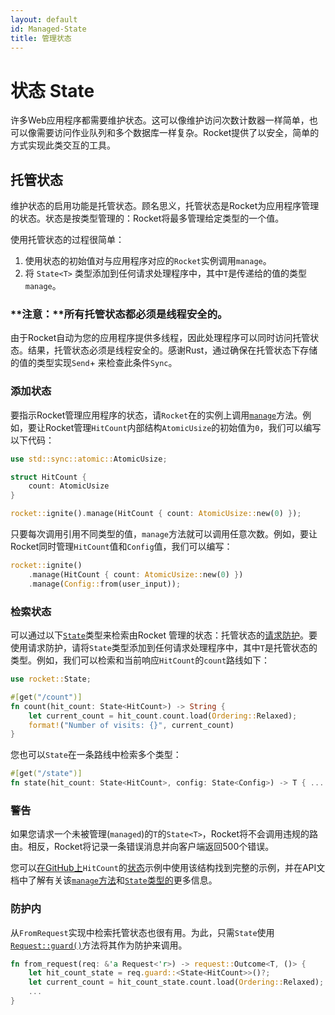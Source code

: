 ```yaml
---
layout: default
id: Managed-State
title: 管理状态
---
```


# 状态 State

许多Web应用程序都需要维护状态。这可以像维护访问次数计数器一样简单，也可以像需要访问作业队列和多个数据库一样复杂。Rocket提供了以安全，简单的方式实现此类交互的工具。

## 托管状态

维护状态的启用功能是托管状态。顾名思义，托管状态是Rocket为应用程序管理的状态。状态是按类型管理的：Rocket将最多管理给定类型的一个值。

使用托管状态的过程很简单：

1. 使用状态的初始值对与应用程序对应的`Rocket`实例调用`manage`。
2. 将 `State<T>` 类型添加到任何请求处理程序中，其中`T`是传递给的值的类型`manage`。

### **注意：**所有托管状态都必须是线程安全的。

由于Rocket自动为您的应用程序提供多线程，因此处理程序可以同时访问托管状态。结果，托管状态必须是线程安全的。感谢Rust，通过确保在托管状态下存储的值的类型实现`Send`+ 来检查此条件`Sync`。

### 添加状态

要指示Rocket管理应用程序的状态，请`Rocket`在的实例上调用[`manage`](https://api.rocket.rs/v0.4/rocket/struct.Rocket.html#method.manage)方法。例如，要让Rocket管理`HitCount`内部结构`AtomicUsize`的初始值为`0`，我们可以编写以下代码：

```rust
use std::sync::atomic::AtomicUsize;

struct HitCount {
    count: AtomicUsize
}

rocket::ignite().manage(HitCount { count: AtomicUsize::new(0) });
```

只要每次调用引用不同类型的值，`manage`方法就可以调用任意次数。例如，要让Rocket同时管理`HitCount`值和`Config`值，我们可以编写：

```rust
rocket::ignite()
    .manage(HitCount { count: AtomicUsize::new(0) })
    .manage(Config::from(user_input));
```

### 检索状态

可以通过以下[`State`](https://api.rocket.rs/v0.4/rocket/struct.State.html)类型来检索由Rocket 管理的状态：托管状态的[请求防护](https://rocket.rs/v0.4/guide/requests/#request-guards)。要使用请求防护，请将`State`类型添加到任何请求处理程序中，其中`T`是托管状态的类型。例如，我们可以检索和当前响应`HitCount`的`count`路线如下：

```rust
use rocket::State;

#[get("/count")]
fn count(hit_count: State<HitCount>) -> String {
    let current_count = hit_count.count.load(Ordering::Relaxed);
    format!("Number of visits: {}", current_count)
}
```

您也可以`State`在一条路线中检索多个类型：

```rust
#[get("/state")]
fn state(hit_count: State<HitCount>, config: State<Config>) -> T { ... }
```

### 警告

如果您请求一个未被管理(`managed`)的`T`的`State<T>`，Rocket将不会调用违规的路由。相反，Rocket将记录一条错误消息并向客户端返回500个错误。

您可以[在GitHub上](https://github.com/SergioBenitez/Rocket/tree/v0.4/examples/state)`HitCount`的[状态](https://github.com/SergioBenitez/Rocket/tree/v0.4/examples/state)示例中使用该结构找到完整的示例，并在API文档中了解有关该[`manage`方法](https://api.rocket.rs/v0.4/rocket/struct.Rocket.html#method.manage)和[`State`类型的](https://api.rocket.rs/v0.4/rocket/struct.State.html)更多信息。

### 防护内

从`FromRequest`实现中检索托管状态也很有用。为此，只需`State`使用[`Request::guard()`](https://api.rocket.rs/v0.4/rocket/struct.Request.html#method.guard)方法将其作为防护来调用。

```rust
fn from_request(req: &'a Request<'r>) -> request::Outcome<T, ()> {
    let hit_count_state = req.guard::<State<HitCount>>()?;
    let current_count = hit_count_state.count.load(Ordering::Relaxed);
    ...
}
```


